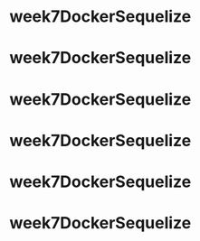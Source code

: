 # week7DockerSequelize
# week7DockerSequelize
# week7DockerSequelize
# week7DockerSequelize
# week7DockerSequelize
# week7DockerSequelize
